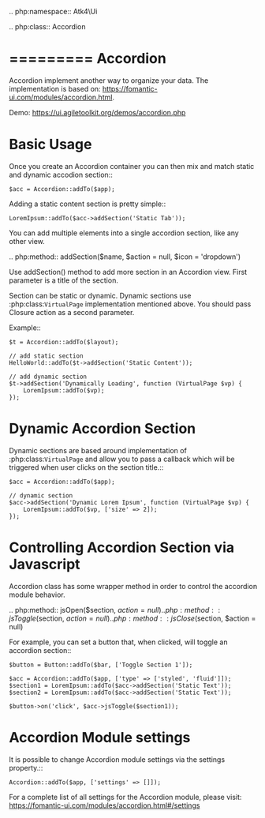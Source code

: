 
.. php:namespace:: Atk4\Ui

.. php:class:: Accordion

=========
Accordion
=========

Accordion implement another way to organize your data. The implementation is based on: https://fomantic-ui.com/modules/accordion.html.


Demo: https://ui.agiletoolkit.org/demos/accordion.php


Basic Usage
===========

Once you create an Accordion container you can then mix and match static and dynamic accodion section::

    $acc = Accordion::addTo($app);


Adding a static content section is pretty simple::

    LoremIpsum::addTo($acc->addSection('Static Tab'));

You can add multiple elements into a single accordion section, like any other view.

.. php:method:: addSection($name, $action = null, $icon = 'dropdown')

Use addSection() method to add more section in an Accordion view. First parameter is a title of the section.

Section can be static or dynamic. Dynamic sections use :php:class:`VirtualPage` implementation mentioned above.
You should pass Closure action as a second parameter.

Example::

    $t = Accordion::addTo($layout);

    // add static section
    HelloWorld::addTo($t->addSection('Static Content'));

    // add dynamic section
    $t->addSection('Dynamically Loading', function (VirtualPage $vp) {
        LoremIpsum::addTo($vp);
    });

Dynamic Accordion Section
=========================

Dynamic sections are based around implementation of :php:class:`VirtualPage` and allow you
to pass a callback which will be triggered when user clicks on the section title.::

    $acc = Accordion::addTo($app);

    // dynamic section
    $acc->addSection('Dynamic Lorem Ipsum', function (VirtualPage $vp) {
        LoremIpsum::addTo($vp, ['size' => 2]);
    });

Controlling Accordion Section via Javascript
============================================

Accordion class has some wrapper method in order to control the accordion module behavior.

.. php:method:: jsOpen($section, $action = null)
.. php:method:: jsToggle($section, $action = null)
.. php:method:: jsClose($section, $action = null)

For example, you can set a button that, when clicked, will toggle an accordion section::

    $button = Button::addTo($bar, ['Toggle Section 1']);

    $acc = Accordion::addTo($app, ['type' => ['styled', 'fluid']]);
    $section1 = LoremIpsum::addTo($acc->addSection('Static Text'));
    $section2 = LoremIpsum::addTo($acc->addSection('Static Text'));

    $button->on('click', $acc->jsToggle($section1));

Accordion Module settings
=========================

It is possible to change Accordion module settings via the settings property.::

    Accordion::addTo($app, ['settings' => []]);

For a complete list of all settings for the Accordion module, please visit: https://fomantic-ui.com/modules/accordion.html#/settings
